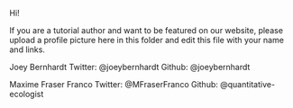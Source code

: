 Hi!

If you are a tutorial author and want to be featured on our website, please upload a profile picture here in this folder and edit this file with your name and links.


Joey Bernhardt
Twitter: @joeybernhardt
Github: @joeybernhardt

Maxime Fraser Franco
Twitter: @MFraserFranco
Github: @quantitative-ecologist